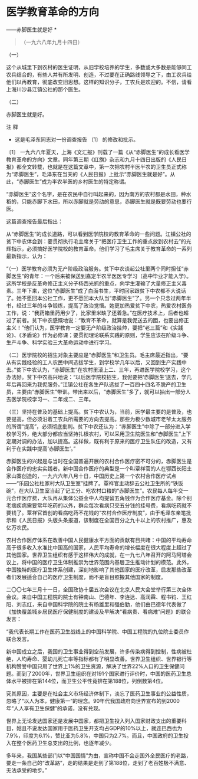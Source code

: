 #  医学教育革命的方向  
——赤脚医生就是好  *

> （一九六八年九月十四日）

（一）

这个从城里下到农村的医生证明，从旧学校培养的学生，多数或大多数是能够同工农兵结合的，有些人并有所发明、创造，不过要在正确路线领导之下，由工农兵给他们以再教育，彻底改变旧思想。这样的知识分子，工农兵是欢迎的。不信，请看上海川沙县江镇公社的那个医生。

（二）

赤脚医生就是好。

注 释

*  这是毛泽东同志对一份调查报告  〔1〕  的修改和批示。 

〔1〕
一九六八年夏天，上海《文汇报》刊载了一篇《从“赤脚医生”的成长看医学教育革命的方向》文章。同年第三期《红旗》杂志和九月十四日出版的《人民日报》都全文转载，也就是在这篇文章中，第一次把农村半医半农的卫生员正式称为“赤脚医生”，毛泽东在当天的《人民日报》上批示“赤脚医生就是好”。从此，“赤脚医生”成为半农半医的乡村医生的特定称谓。

“赤脚医生”这个名字，是在农民中自行叫起来的，因为南方的农村都是水田，种水稻的，只能赤脚下水田，所以赤脚就是劳动的意思，赤脚医生就是既要劳动也要行医。

这篇调查报告最后指出：

从“赤脚医生”的成长道路，可以看到医学院校的教育革命的一些问题。江镇公社的贫下中农体会到：要贯彻执行毛主席关于“把医疗卫生工作的重点放到农村去”的光辉指示，必须搞好医学院校的教育革命。他们学习了毛主席关于教育革命的一系列最新指示，认为：

“（一）医学教育必须为无产阶级政治服务。贫下中农谈起公社里两个同时担任“赤脚医生”的青年：一个后来被保送到嘉定半农半医医专学习（高中毕业才能入学）。这所学校是反革命修正主义分子杨西光抓的重点，向学生灌输了大量修正主义毒素。三年下来，这位“赤脚医生”成了白面书生，平时回家跟贫下中农都不大说话了。她不愿回本公社工作，更不愿回本大队当“赤脚医生”了。另一个只念过两年半书，经过三年的斗争锻炼，提高了政治觉悟。她更加热爱贫下中农，热爱农村医务工作，说：“我药箱里药用少了，比家里米缺了还着急。”在医疗技术上，后者也超过了前者。贫下中农感慨地说：“教育不革命，就算是我伲送去的囡，也要出修正主义！”他们认为，医学教育一定要无产阶级政治挂帅，要把“老三篇”和《实践论》、《矛盾论》作为必修课；要贯彻理论联系实践的原则，学生应该在阶级斗争、生产斗争、科学实验三大革命运动中进行学习。

（二）医学院校的招生对象主要应是“赤脚医生”和卫生员。毛主席最近指出，“要从有实践经验的工人农民中间选拔学生，到学校学几年以后，又回到生产实践中去。”贫下中农认为，“赤脚医生”在农村里滚上二、三年，再进医学院校学习，这个办法好。贫下中农高兴地说：“以后医学院校招生，我伲要把‘赤脚医生’送去，学几年后再回来为我伲服务。”江镇公社在各生产队选拔了一百四十四名不脱产的卫生员，主要由“赤脚医生”带训。带出来以后，“赤脚医生”多了，就可以抽出一部分人去医学院校学习一、二年或二、三年。

（三）坚持在普及的基础上提高。贫下中农认为，当前，医学最主要的是普及，也要提高，但必须沿着工农兵所需要的方向去提高。那些为极少数城市老爷太太服务的所谓“提高”，必须彻底批判。贫下中农还认为：“赤脚医生”中除了一部分进入学校学习外，绝大部分都应当坚持扎根农村，可以采用卫生院医生和“赤脚医生”上下定期对调的办法，加以提高。这样做，既有利于原来的医疗卫生队伍的改造，又有利于在实践中提高‘赤脚医生’。”

赤脚医生的兴起是与当时在全国普遍开展的农村合作医疗密不可分的，赤脚医生是合作医疗的忠实实践者。新中国合作医疗的典型是一个叫覃祥官的人在鄂西长阳土家山寨创造的，一九六六年八月十日，中国历史上第一个农村合作医疗试点——“乐园公社杜家村大队卫生室”挂牌了。覃祥官主动辞去公社卫生所的“铁饭碗”，在大队卫生室当起了记工分、吃农村口粮的“赤脚医生”。农民每人每年交一元合作医疗费，大队再从集体公益金中人均提留五角钱作为合作医疗基金。除个别老痼疾病需要常年吃药的以外，群众每次看病只交五分钱的挂号费，看病吃药就不要钱了。覃祥官首创的看病吃药不花钱的“农村合作医疗制度”，由于毛泽东亲笔批示和《人民日报》头版头条报道，该制度在全国百分之九十以上的农村推广，惠及亿万农民。

农村合作医疗体系在改善中国人民健康水平方面的贡献有目共睹：中国的平均寿命高于很多收入水准比中国高的国家，人民平均寿命的增长幅度在很大程度上超过了其他国家。世界卫生组织有感于这样伟大的成就，在一九七八年召开的阿马阿塔会议上，将中国的医疗卫生体制推崇为世界范围内基层卫生推动计划的模范。此外，中国独特的医疗卫生体系创建，深刻地影响了其他国家的医疗改革，启发那些改革者们发展适合自己的医疗卫生制度，而不是盲目照搬其他国家的制度。

二〇〇七年三月十一日，全国政协十届五次会议在北京人民大会堂举行第三次全体会议。来自中国工程院的院士有钟南山、巴德年、李连达、高润霖、程书钧、王红阳、刘志红，来自中国科学院的院士有杨雄里和强伯勤，他们由巴德年代表做了《加快覆盖城乡居民医疗保健制度的建设及早解决“看病贵、看病难”问题》的联合发言：

“我代表长期工作在医药卫生战线上的中国科学院、中国工程院的九位院士委员作联合发言。

新中国成立之后，我国的卫生事业得到空前发展，许多传染病得到控制，性病被杜绝，人均寿命、婴幼儿死亡率等指标都有了明显改善。世界卫生组织、世界银行等机构赞誉中国只用了世界上1%的卫生资源，解决了世界22%人口的卫生保健问题。而到了2000年，世界卫生组织在对191个国家进行评价时，中国的医药卫生总体水平被排在第144位，而卫生公平性竟排在第188位，列倒数第4位。

究其原因，主要是在社会主义市场经济体制下，淡忘了医药卫生事业的公益性质，忽略了“以人为本，健康第一”的理念。90年代我国政府向世界宣布的到2000年“人人享有卫生保健”的承诺，没有兑现。

世界上无论发达国家还是发展中国家，都把卫生投入列入国家财政支出的重要科目，姑且不说发达国家用于医药卫生开支均占GDP的10%以上，就连巴西也为7.9%，印度为6.1%，赞比亚为5.8%，中国只为2.7%。而且，中国政府的卫生投入在整个医药卫生总支出的比例，也逐年减少。

多年来，我国某些部门以“中国国情”为由，宣称中国不会走国外全民医疗的老路，要走一条自己的“改革路”，走的结果是走到了第188位，走到了老百姓极不满意、无法承受的地步。”

  

